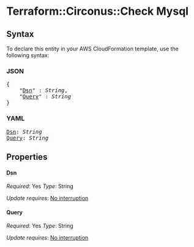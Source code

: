 # Terraform::Circonus::Check Mysql

## Syntax

To declare this entity in your AWS CloudFormation template, use the following syntax:

### JSON

<pre>
{
    "<a href="#dsn" title="Dsn">Dsn</a>" : <i>String</i>,
    "<a href="#query" title="Query">Query</a>" : <i>String</i>
}
</pre>

### YAML

<pre>
<a href="#dsn" title="Dsn">Dsn</a>: <i>String</i>
<a href="#query" title="Query">Query</a>: <i>String</i>
</pre>

## Properties

#### Dsn

_Required_: Yes
_Type_: String

_Update requires_: [No interruption](https://docs.aws.amazon.com/AWSCloudFormation/latest/UserGuide/using-cfn-updating-stacks-update-behaviors.html#update-no-interrupt)

#### Query

_Required_: Yes
_Type_: String

_Update requires_: [No interruption](https://docs.aws.amazon.com/AWSCloudFormation/latest/UserGuide/using-cfn-updating-stacks-update-behaviors.html#update-no-interrupt)

